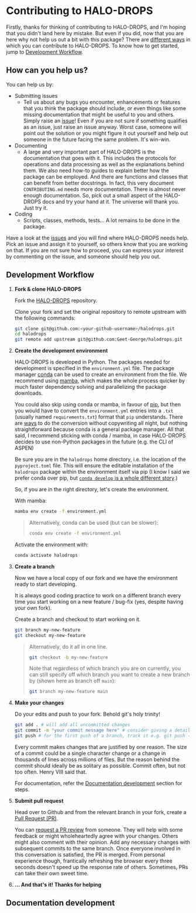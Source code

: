 # Contributing to HALO-DROPS

Firstly, thanks for thinking of contributing to HALO-DROPS, and I'm hoping that you didn't land here by mistake. But even if you did, now that you are here why not help us out a bit with this package? There are [different ways](#how-can-you-help-us) in which you can contribute to HALO-DROPS. To know how to get started, jump to [Development Workflow](#development-workflow).

## How can you help us?

You can help us by:

- Submitting issues 
  - Tell us about any bugs you encounter, enhancements or features that you think the package should include, or even things like some missing documentation that might be useful to you and others. Simply raise an [issue](https://github.com/Geet-George/halodrops/issues)! Even if you are not sure if something qualifies as an issue, just raise an issue anyway. Worst case, someone will point out the solution or you might figure it out yourself and help out someone in the future facing the same problem. It's win-win. 
- Documenting 
  - A large and very important part of HALO-DROPS is the documentation that goes with it. This includes the protocols for operations and data processing as well as the explanations behind them. We also need how-to guides to explain better how the package can be employed. And there are functions and classes that can benefit from better docstrings. In fact, this very document `CONTRIBUTING.md` needs more documentation. There is almost never enough documentation. So, pick out a small aspect of the HALO-DROPS docs and try your hand at it. The universe will thank you. Just try it.
- Coding
  - Scripts, classes, methods, tests... A lot remains to be done in the package. 

Have a look at the [issues](https://github.com/Geet-George/halodrops/issues) and you will find where HALO-DROPS needs help. Pick an issue and assign it to yourself, so others know that you are working on that. If you are not sure how to proceed, you can express your interest by commenting on the issue, and someone should help you out.

## Development Workflow

1. **Fork & clone HALO-DROPS**

    Fork the [HALO-DROPS](https://github.com/Geet-George/halodrops) repository.

    Clone your fork and set the original repository to remote upstream with the following commands: 

    ```bash
    git clone git@github.com:<your-github-username>/halodrops.git
    cd halodrops
    git remote add upstream git@github.com:Geet-George/halodrops.git
    ```
2. **Create the development environment**

    HALO-DROPS is developed in Python. The packages needed for development is specified in the `environment.yml` file. The package manager [conda](https://conda.io/) can be used to create an environment from the file. We recommend using [mamba](https://mamba.readthedocs.io/en/latest/installation.html), which makes the whole process quicker by much faster dependency solving and parallelizing the package downloads. 

    You could also skip using conda or mamba, in favour of [pip](https://pypi.org/project/pip/), but then you would have to convert the `environment.yml` entries into a `.txt` (usually named `requirements.txt`) format that `pip` understands. There are [ways](https://gist.github.com/pemagrg1/f959c19ec18fee3ce2ff9b3b86b67c16) to do the conversion without copywriting all night, but nothing straightforward because conda is a general package manager. All that said, I recommend sticking with conda / mamba, in case HALO-DROPS decides to use non-Python packages in the future (e.g. the CLI of ASPEN)

    Be sure you are in the `halodrops` home directory, i.e. the location of the `pyproject.toml` file. This will ensure the editable installation of the `halodrops` package within the environment itself via pip (I know I said we prefer conda over pip, but [`conda develop` is a whole different story](https://github.com/conda/conda-build/issues/4251).)

    So, if you are in the right directory, let's create the environment.

    With mamba:
    ```bash
    mamba env create -f environment.yml
    ```

    > Alternatively, conda can be used (but can be slower):
    > ```bash
    > conda env create -f environment.yml
    > ```

    Activate the environment with:
    ```bash
    conda activate halodrops
    ```

3. **Create a branch**

    Now we have a local copy of our fork and we have the environment ready to start developing. 

    It is always good coding practice to work on a different branch every time you start working on a new feature / bug-fix (yes, despite having your own fork). 

    Create a branch and checkout to start working on it.
    ```bash
    git branch my-new-feature 
    git checkout my-new-feature
    ```
    > Alternatively, do it all in one line. 
    > ```bash
    > git checkout -b my-new-feature
    > ```
    > Note that regardless of which branch you are on currently, you can still specify off which branch you want to create a new branch by (shown here as branch off `main`):
    > ```bash
    > git branch my-new-feature main
    > ```

4. **Make your changes**
    
    Do your edits and push to your fork. Behold git's holy trinity! 

    ```bash
    git add . # will add all uncommitted changes
    git commit -m "your commit message here" # consider giving a detailed message & not simply a header
    git push # for the first push of a branch, track it e.g. git push -u origin my-new-feature 
    ```

    Every commit makes changes that are justified by one reason. The size of a commit could be a single character change or a change in thousands of lines across millions of files. But the reason behind the commit should ideally be as solitary as possible. Commit often, but not too often. Henry VIII said that.

    For documentation, refer the [Documentation development](#documentation-development) section for steps. 

5. **Submit pull request**

    Head over to Github and from the relevant branch in your fork, create a [Pull Request (PR)](https://docs.github.com/en/pull-requests/collaborating-with-pull-requests/proposing-changes-to-your-work-with-pull-requests/about-pull-requests).

    You can [request a PR review](https://docs.github.com/en/pull-requests/collaborating-with-pull-requests/proposing-changes-to-your-work-with-pull-requests/requesting-a-pull-request-review) from someone. They will help with some feedback or might wholeheartedly agree with your changes. Others might also comment with their opinion. Add any necessary changes with subsequent commits to the same branch. Once everyone involved in this conversation is satisfied, the PR is merged. From personal experience though, frantically refreshing the browser every three seconds doesn't speed up the response rate of others. Sometimes, PRs can take their own sweet time.

6. **... And that's it! Thanks for helping**

## Documentation development